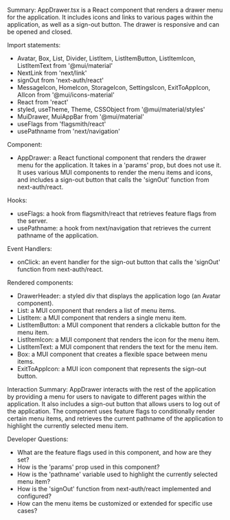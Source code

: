 Summary:
AppDrawer.tsx is a React component that renders a drawer menu for the application. It includes icons and links to various pages within the application, as well as a sign-out button. The drawer is responsive and can be opened and closed.

Import statements:
- Avatar, Box, List, Divider, ListItem, ListItemButton, ListItemIcon, ListItemText from '@mui/material'
- NextLink from 'next/link'
- signOut from 'next-auth/react'
- MessageIcon, HomeIcon, StorageIcon, SettingsIcon, ExitToAppIcon, AIIcon from '@mui/icons-material'
- React from 'react'
- styled, useTheme, Theme, CSSObject from '@mui/material/styles'
- MuiDrawer, MuiAppBar from '@mui/material'
- useFlags from 'flagsmith/react'
- usePathname from 'next/navigation'

Component:
- AppDrawer: a React functional component that renders the drawer menu for the application. It takes in a 'params' prop, but does not use it. It uses various MUI components to render the menu items and icons, and includes a sign-out button that calls the 'signOut' function from next-auth/react.

Hooks:
- useFlags: a hook from flagsmith/react that retrieves feature flags from the server.
- usePathname: a hook from next/navigation that retrieves the current pathname of the application.

Event Handlers:
- onClick: an event handler for the sign-out button that calls the 'signOut' function from next-auth/react.

Rendered components:
- DrawerHeader: a styled div that displays the application logo (an Avatar component).
- List: a MUI component that renders a list of menu items.
- ListItem: a MUI component that renders a single menu item.
- ListItemButton: a MUI component that renders a clickable button for the menu item.
- ListItemIcon: a MUI component that renders the icon for the menu item.
- ListItemText: a MUI component that renders the text for the menu item.
- Box: a MUI component that creates a flexible space between menu items.
- ExitToAppIcon: a MUI icon component that represents the sign-out button.

Interaction Summary:
AppDrawer interacts with the rest of the application by providing a menu for users to navigate to different pages within the application. It also includes a sign-out button that allows users to log out of the application. The component uses feature flags to conditionally render certain menu items, and retrieves the current pathname of the application to highlight the currently selected menu item.

Developer Questions:
- What are the feature flags used in this component, and how are they set?
- How is the 'params' prop used in this component?
- How is the 'pathname' variable used to highlight the currently selected menu item?
- How is the 'signOut' function from next-auth/react implemented and configured?
- How can the menu items be customized or extended for specific use cases?